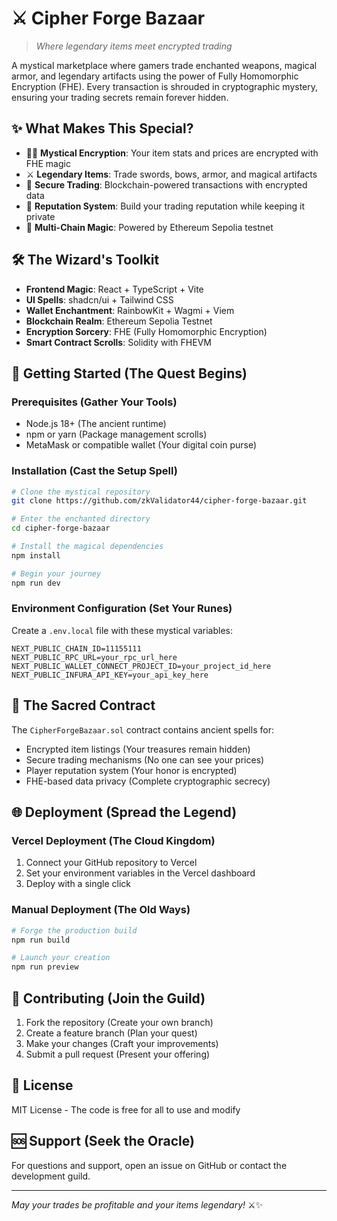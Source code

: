# ⚔️ Cipher Forge Bazaar

> *Where legendary items meet encrypted trading*

A mystical marketplace where gamers trade enchanted weapons, magical armor, and legendary artifacts using the power of Fully Homomorphic Encryption (FHE). Every transaction is shrouded in cryptographic mystery, ensuring your trading secrets remain forever hidden.

## ✨ What Makes This Special?

- 🧙‍♂️ **Mystical Encryption**: Your item stats and prices are encrypted with FHE magic
- ⚔️ **Legendary Items**: Trade swords, bows, armor, and magical artifacts
- 🏰 **Secure Trading**: Blockchain-powered transactions with encrypted data
- 👑 **Reputation System**: Build your trading reputation while keeping it private
- 🌟 **Multi-Chain Magic**: Powered by Ethereum Sepolia testnet

## 🛠️ The Wizard's Toolkit

- **Frontend Magic**: React + TypeScript + Vite
- **UI Spells**: shadcn/ui + Tailwind CSS
- **Wallet Enchantment**: RainbowKit + Wagmi + Viem
- **Blockchain Realm**: Ethereum Sepolia Testnet
- **Encryption Sorcery**: FHE (Fully Homomorphic Encryption)
- **Smart Contract Scrolls**: Solidity with FHEVM

## 🚀 Getting Started (The Quest Begins)

### Prerequisites (Gather Your Tools)

- Node.js 18+ (The ancient runtime)
- npm or yarn (Package management scrolls)
- MetaMask or compatible wallet (Your digital coin purse)

### Installation (Cast the Setup Spell)

```bash
# Clone the mystical repository
git clone https://github.com/zkValidator44/cipher-forge-bazaar.git

# Enter the enchanted directory
cd cipher-forge-bazaar

# Install the magical dependencies
npm install

# Begin your journey
npm run dev
```

### Environment Configuration (Set Your Runes)

Create a `.env.local` file with these mystical variables:

```env
NEXT_PUBLIC_CHAIN_ID=11155111
NEXT_PUBLIC_RPC_URL=your_rpc_url_here
NEXT_PUBLIC_WALLET_CONNECT_PROJECT_ID=your_project_id_here
NEXT_PUBLIC_INFURA_API_KEY=your_api_key_here
```

## 📜 The Sacred Contract

The `CipherForgeBazaar.sol` contract contains ancient spells for:

- Encrypted item listings (Your treasures remain hidden)
- Secure trading mechanisms (No one can see your prices)
- Player reputation system (Your honor is encrypted)
- FHE-based data privacy (Complete cryptographic secrecy)

## 🌐 Deployment (Spread the Legend)

### Vercel Deployment (The Cloud Kingdom)

1. Connect your GitHub repository to Vercel
2. Set your environment variables in the Vercel dashboard
3. Deploy with a single click

### Manual Deployment (The Old Ways)

```bash
# Forge the production build
npm run build

# Launch your creation
npm run preview
```

## 🤝 Contributing (Join the Guild)

1. Fork the repository (Create your own branch)
2. Create a feature branch (Plan your quest)
3. Make your changes (Craft your improvements)
4. Submit a pull request (Present your offering)

## 📄 License

MIT License - The code is free for all to use and modify

## 🆘 Support (Seek the Oracle)

For questions and support, open an issue on GitHub or contact the development guild.

---

*May your trades be profitable and your items legendary!* ⚔️✨
